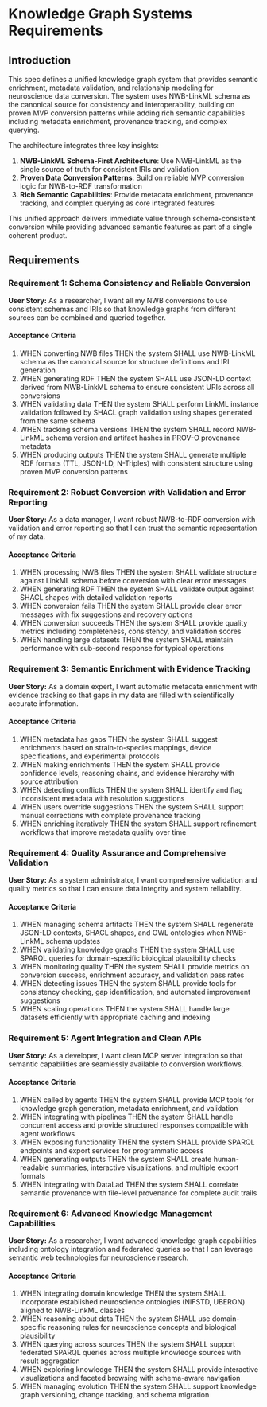 # Knowledge Graph Systems Requirements

## Introduction

This spec defines a unified knowledge graph system that provides semantic enrichment, metadata validation, and relationship modeling for neuroscience data conversion. The system uses NWB-LinkML schema as the canonical source for consistency and interoperability, building on proven MVP conversion patterns while adding rich semantic capabilities including metadata enrichment, provenance tracking, and complex querying.

The architecture integrates three key insights:
1. **NWB-LinkML Schema-First Architecture**: Use NWB-LinkML as the single source of truth for consistent IRIs and validation
2. **Proven Data Conversion Patterns**: Build on reliable MVP conversion logic for NWB-to-RDF transformation  
3. **Rich Semantic Capabilities**: Provide metadata enrichment, provenance tracking, and complex querying as core integrated features

This unified approach delivers immediate value through schema-consistent conversion while providing advanced semantic features as part of a single coherent product.

## Requirements

### Requirement 1: Schema Consistency and Reliable Conversion

**User Story:** As a researcher, I want all my NWB conversions to use consistent schemas and IRIs so that knowledge graphs from different sources can be combined and queried together.

#### Acceptance Criteria

1. WHEN converting NWB files THEN the system SHALL use NWB-LinkML schema as the canonical source for structure definitions and IRI generation
2. WHEN generating RDF THEN the system SHALL use JSON-LD context derived from NWB-LinkML schema to ensure consistent URIs across all conversions
3. WHEN validating data THEN the system SHALL perform LinkML instance validation followed by SHACL graph validation using shapes generated from the same schema
4. WHEN tracking schema versions THEN the system SHALL record NWB-LinkML schema version and artifact hashes in PROV-O provenance metadata
5. WHEN producing outputs THEN the system SHALL generate multiple RDF formats (TTL, JSON-LD, N-Triples) with consistent structure using proven MVP conversion patterns

### Requirement 2: Robust Conversion with Validation and Error Reporting

**User Story:** As a data manager, I want robust NWB-to-RDF conversion with validation and error reporting so that I can trust the semantic representation of my data.

#### Acceptance Criteria

1. WHEN processing NWB files THEN the system SHALL validate structure against LinkML schema before conversion with clear error messages
2. WHEN generating RDF THEN the system SHALL validate output against SHACL shapes with detailed validation reports
3. WHEN conversion fails THEN the system SHALL provide clear error messages with fix suggestions and recovery options
4. WHEN conversion succeeds THEN the system SHALL provide quality metrics including completeness, consistency, and validation scores
5. WHEN handling large datasets THEN the system SHALL maintain performance with sub-second response for typical operations

### Requirement 3: Semantic Enrichment with Evidence Tracking

**User Story:** As a domain expert, I want automatic metadata enrichment with evidence tracking so that gaps in my data are filled with scientifically accurate information.

#### Acceptance Criteria

1. WHEN metadata has gaps THEN the system SHALL suggest enrichments based on strain-to-species mappings, device specifications, and experimental protocols
2. WHEN making enrichments THEN the system SHALL provide confidence levels, reasoning chains, and evidence hierarchy with source attribution
3. WHEN detecting conflicts THEN the system SHALL identify and flag inconsistent metadata with resolution suggestions
4. WHEN users override suggestions THEN the system SHALL support manual corrections with complete provenance tracking
5. WHEN enriching iteratively THEN the system SHALL support refinement workflows that improve metadata quality over time

### Requirement 4: Quality Assurance and Comprehensive Validation

**User Story:** As a system administrator, I want comprehensive validation and quality metrics so that I can ensure data integrity and system reliability.

#### Acceptance Criteria

1. WHEN managing schema artifacts THEN the system SHALL regenerate JSON-LD contexts, SHACL shapes, and OWL ontologies when NWB-LinkML schema updates
2. WHEN validating knowledge graphs THEN the system SHALL use SPARQL queries for domain-specific biological plausibility checks
3. WHEN monitoring quality THEN the system SHALL provide metrics on conversion success, enrichment accuracy, and validation pass rates
4. WHEN detecting issues THEN the system SHALL provide tools for consistency checking, gap identification, and automated improvement suggestions
5. WHEN scaling operations THEN the system SHALL handle large datasets efficiently with appropriate caching and indexing

### Requirement 5: Agent Integration and Clean APIs

**User Story:** As a developer, I want clean MCP server integration so that semantic capabilities are seamlessly available to conversion workflows.

#### Acceptance Criteria

1. WHEN called by agents THEN the system SHALL provide MCP tools for knowledge graph generation, metadata enrichment, and validation
2. WHEN integrating with pipelines THEN the system SHALL handle concurrent access and provide structured responses compatible with agent workflows
3. WHEN exposing functionality THEN the system SHALL provide SPARQL endpoints and export services for programmatic access
4. WHEN generating outputs THEN the system SHALL create human-readable summaries, interactive visualizations, and multiple export formats
5. WHEN integrating with DataLad THEN the system SHALL correlate semantic provenance with file-level provenance for complete audit trails

### Requirement 6: Advanced Knowledge Management Capabilities

**User Story:** As a researcher, I want advanced knowledge graph capabilities including ontology integration and federated queries so that I can leverage semantic web technologies for neuroscience research.

#### Acceptance Criteria

1. WHEN integrating domain knowledge THEN the system SHALL incorporate established neuroscience ontologies (NIFSTD, UBERON) aligned to NWB-LinkML classes
2. WHEN reasoning about data THEN the system SHALL use domain-specific reasoning rules for neuroscience concepts and biological plausibility
3. WHEN querying across sources THEN the system SHALL support federated SPARQL queries across multiple knowledge sources with result aggregation
4. WHEN exploring knowledge THEN the system SHALL provide interactive visualizations and faceted browsing with schema-aware navigation
5. WHEN managing evolution THEN the system SHALL support knowledge graph versioning, change tracking, and schema migration
